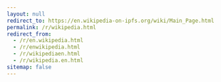 ```yaml
---
layout: null
redirect_to: https://en.wikipedia-on-ipfs.org/wiki/Main_Page.html
permalink: /r/wikipedia.html
redirect_from:
  - /r/en.wikipedia.html
  - /r/enwikipedia.html
  - /r/wikipediaen.html
  - /r/wikipedia.en.html
sitemap: false
---
```

